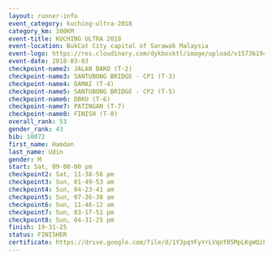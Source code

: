 ```yaml
--- 
layout: runner-info 
event_category: kuching-ultra-2018 
category_km: 100KM 
event-title: KUCHING ULTRA 2018 
event-location: BukCat City capital of Sarawak Malaysia 
event-logo: https://res.cloudinary.com/dykbosktl/image/upload/v1573619473/Logo/kuching-ultra-2018-logo_tlpvm5.png 
event-date: 2018-03-03 
checkpoint-name2: JALAN BAKO (T-2) 
checkpoint-name3: SANTUBONG BRIDGE - CP1 (T-3) 
checkpoint-name4: DAMAI (T-4) 
checkpoint-name5: SANTUBONG BRIDGE - CP2 (T-5) 
checkpoint-name6: DBKU (T-6) 
checkpoint-name7: PATINGAN (T-7) 
checkpoint-name8: FINISH (T-8) 
overall_rank: 53
gender_rank: 43
bib: 10072
first_name: Hamdan
last_name: Udin
gender: M
start: Sat, 09-00-00 pm
checkpoint2: Sat, 11-38-56 pm
checkpoint3: Sun, 01-49-53 am
checkpoint4: Sun, 04-23-41 am
checkpoint5: Sun, 07-36-38 am
checkpoint6: Sun, 11-46-12 am
checkpoint7: Sun, 03-17-51 pm
checkpoint8: Sun, 04-31-25 pm
finish: 19-31-25
status: FINISHER
certificate: https://drive.google.com/file/d/1Y3pqYFyYrLVqUf05MpLKgWQzE4qp/view?usp=sharing
--- 
```

